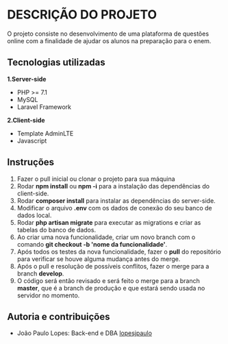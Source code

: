 # DESCRIÇÃO DO PROJETO

O projeto consiste no desenvolvimento de uma plataforma de questões online
com a finalidade de ajudar os alunos na preparação para o enem.

## Tecnologias utilizadas

**1.Server-side**

- PHP >= 7.1
- MySQL
- Laravel Framework

**2.Client-side**

- Template AdminLTE
- Javascript

## Instruções 

1. Fazer o pull inicial ou clonar o projeto para sua máquina
2. Rodar **npm install** ou **npm -i** para a instalação das dependências do client-side.
3. Rodar **composer install** para instalar as dependências do server-side.
4. Modificar o arquivo **.env** com os dados de conexão do seu banco de dados local.
5. Rodar **php artisan migrate** para executar as migrations e criar as tabelas do banco de dados.
6. Ao criar uma nova funcionalidade, criar um novo branch com o comando **git checkout -b 'nome da funcionalidade'**. 
7. Após todos os testes da nova funcionalidade, fazer o **pull** do repositório para verificar se houve alguma mudança antes do merge.
8. Após o pull e resolução de possíveis conflitos, fazer o merge para a branch **develop**.
9. O código será então revisado e será feito o merge para a branch **master**, que é a branch de produção
e que estará sendo usada no servidor no momento.

## Autoria e contribuições

- João Paulo Lopes: Back-end e DBA [lopesjpaulo](https://github.com/lopesjpaulo)